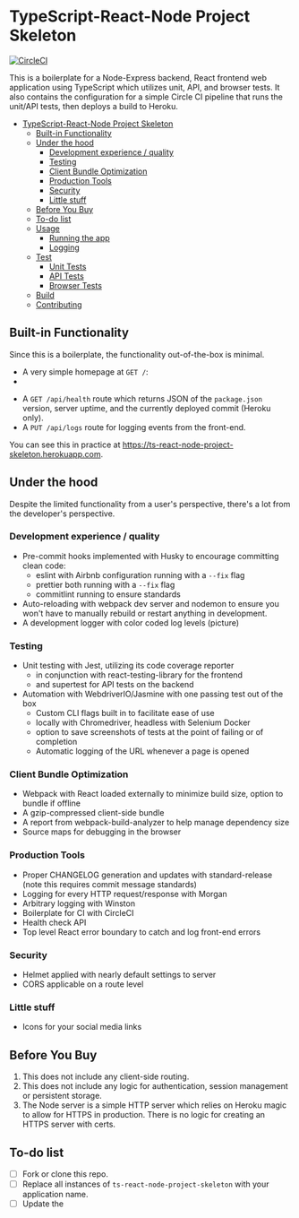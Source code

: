 # TypeScript-React-Node Project Skeleton

[![CircleCI](https://circleci.com/gh/jeffgore00/ts-react-node-project-skeleton.svg?style=shield)](https://app.circleci.com/pipelines/github/jeffgore00/ts-react-node-project-skeleton?branch=master)

This is a boilerplate for a Node-Express backend, React frontend web application using TypeScript which utilizes unit, API, and browser tests. It also contains the configuration for a simple Circle CI pipeline that runs the unit/API tests, then deploys a build to Heroku.

- [TypeScript-React-Node Project Skeleton](#typescript-react-node-project-skeleton)
  - [Built-in Functionality](#built-in-functionality)
  - [Under the hood](#under-the-hood)
    - [Development experience / quality](#development-experience--quality)
    - [Testing](#testing)
    - [Client Bundle Optimization](#client-bundle-optimization)
    - [Production Tools](#production-tools)
    - [Security](#security)
    - [Little stuff](#little-stuff)
  - [Before You Buy](#before-you-buy)
  - [To-do list](#to-do-list)
  - [Usage](#usage)
    - [Running the app](#running-the-app)
    - [Logging](#logging)
  - [Test](#test)
    - [Unit Tests](#unit-tests)
    - [API Tests](#api-tests)
    - [Browser Tests](#browser-tests)
  - [Build](#build)
  - [Contributing](#contributing)

## Built-in Functionality

Since this is a boilerplate, the functionality out-of-the-box is minimal.

- A very simple homepage at `GET /`:
-

* A `GET /api/health` route which returns JSON of the `package.json` version, server uptime, and the currently deployed commit (Heroku only).
* A `PUT /api/logs` route for logging events from the front-end.

You can see this in practice at https://ts-react-node-project-skeleton.herokuapp.com.

## Under the hood

Despite the limited functionality from a user's perspective, there's a lot from the developer's perspective.

### Development experience / quality

- Pre-commit hooks implemented with Husky to encourage committing clean code:
  - eslint with Airbnb configuration running with a `--fix` flag
  - prettier both running with a `--fix` flag
  - commitlint running to ensure standards
- Auto-reloading with webpack dev server and nodemon to ensure you won't have to manually rebuild or restart anything in development.
- A development logger with color coded log levels
  (picture)

### Testing

- Unit testing with Jest, utilizing its code coverage reporter
  - in conjunction with react-testing-library for the frontend
  - and supertest for API tests on the backend
- Automation with WebdriverIO/Jasmine with one passing test out of the box
  - Custom CLI flags built in to facilitate ease of use
  - locally with Chromedriver, headless with Selenium Docker
  - option to save screenshots of tests at the point of failing or of completion
  - Automatic logging of the URL whenever a page is opened

### Client Bundle Optimization

- Webpack with React loaded externally to minimize build size, option to bundle if offline
- A gzip-compressed client-side bundle
- A report from webpack-build-analyzer to help manage dependency size
- Source maps for debugging in the browser

### Production Tools

- Proper CHANGELOG generation and updates with standard-release (note this requires commit message standards)
- Logging for every HTTP request/response with Morgan
- Arbitrary logging with Winston
- Boilerplate for CI with CircleCI
- Health check API
- Top level React error boundary to catch and log front-end errors

### Security

- Helmet applied with nearly default settings to server
- CORS applicable on a route level

### Little stuff

- Icons for your social media links

## Before You Buy

1. This does not include any client-side routing.
2. This does not include any logic for authentication, session management or persistent storage.
3. The Node server is a simple HTTP server which relies on Heroku magic to allow for HTTPS in production. There is no logic for creating an HTTPS server with certs.

## To-do list

- [ ] Fork or clone this repo.
- [ ] Replace all instances of `ts-react-node-project-skeleton` with your application name.
- [ ] Update the <title> and <meta> tags in `public/index-template.html` with your project info.
- [ ] Delete `public/favicon.ico` or overwrite with your app's icon.
- [ ] If you intend to run browser tests in Chrome, make sure the `chromedriver` dev dependency matches your local version of Chrome.
- [ ] If you don't intend to integrate this with a Circle CI pipeline, delete the `.circleci` folder
- [ ] If you don't intend to deploy this to Heroku, delete or alter the `view-prod-logs` npm script and alter the `src/server/utils/get-server-status.ts` file to use a different method (currently a Heroku-specific environment variable) to get the SHA hash of the currently deployed git commit.
- [ ] If your app is deployed somewhere other than Heroku, update the URLs in `src/shared/config` and `wdio.conf.ts`.
- [ ] Delete this to-do list along with all the content above it.

## Usage

### Running the app

For development, use this:

```
npm run start:dev
```

This starts the application server on port 1337 and the webpack dev server on port 8080. Once webpack has compiled the client-side bundle, it will automatically open `http://localhost:8080` in the browser. All changes in the `/server` and `/client` directories are watched by Nodemon and webpack-dev-server respectively, which means those servers will restart if any of the files they watch are modified.

By default, React is fetched via CDN, rather than bundled, to minimize the size of `bundle.js`. But this default configuration does not allow for offline development. Therefore if you need to work offline, use this:

```
npm run start:dev:offline
```

This will signal the webpack bundler to include React and React DOM in the bundle.

As expected, this is the command you want in production:

```
npm start
```

### Logging

## Test

All tests end in `.test.ts`. Beyond that, the extensions vary by test type.

- Unit tests: `.test.ts`
- API tests: `.api.test.ts`
- Browser tests: `.browser.test.ts`

This repo utilizes Jest for unit and API tests. Together, they account for the code coverage statistics and can be run with:

```
npm run test-unit-and-api
```

The standard `npm test` script not only runs the above, but also an ESLint and Prettier check. This is designed to be run in a CI pipeline.

This repo does not contain the necessary configuration to run automated browser tests in CI. Therefore, if you want to run _all_ tests with one script, use:

```
npm run test:full:local
```

This will first run your browser tests using Chromedriver. Browser tests are run first because they should be the best indicator that your app actually works. If they fail, the script exits, and you will see screenshots for the failed tests in `test-result-screenshots` (see the browser-tests section LINK HERE!!!!!!!!!!!! for more). If they succeed, then it moves onto the unit and API tests.

### Unit Tests

Unit tests have the same name and location as the files they are testing, with the exception of the file extension. For example:

```
/server
|_ app.ts
|_ app.test.ts
```

### API Tests

API tests assert the expected HTTP response of the application server at a specific route, given a possible variety of request scenarios.

```
WHEN I make a PUT request to /api/logs
AND my request is in the correct shape
THEN I should receive a 200 response

WHEN I make a GET request to /api/health
THEN I should receive a 200 response
AND the response should take this shape
```

They do not test side effects, such as logging, because this test is from the point of view of the consumer of the API. They are a type of integration test, as a server route often involves several middleware working in tandem. For that reason, API tests should not mock or stub out any source code (with the exception of logging code, in order to keep the console free of noise during a test).

API tests are located in `test-api` and are named after the `/api/____` server route being tested, with the exception of `_root` which is named after the main `/` route.

### Browser Tests

Automated browser tests open a browser and simulate the actions of a user on

Automated browser tests are located in the `test-browser` directory and are run with WDIO in conjunction with Jasmine.

(conflicting types info?)

The `npm run test:browser` script simply runs the `wdio` WebdriverIO binary with a configuration file as an argument, per its standard usage. Therefore you can pass any valid WDIO flag to this script, along with a few custom flags listed below.

To run non-headless automation locally, simply run `npm run test:browser -- -c`. As long as the major version of your `chromedriver` dev dependency matches your locally installed Chrome major version, this should work.

To run headless automation on a Selenium server against a deployed environment:

1. `npm run selenium`
2. `npm run test:browser -- -e prod`

Custom flags:

`-c, --chromedriver`. Use Chromedriver to run the tests. Default is `false`, meaning it expects an automation server to be running on :4444.

`-e, --environment`. The environment you want the tests pointed at. Default is `dev`, meaning WDIO will open your `localhost` app. The other option is `prod`. The URLs for your app in `dev` and `prod` can be found in `wdio.conf.ts`.

`-s, --screenshot`. Whether to take screenshots of the viewport during testing. Default is for `failedTestsOnly`, which will save one screenshot at the point of failure of a given assertion (`it`) in the `test-results-screenshots` directory. Other options are `always` (screenshots for every `it`, at the point of failure or success), and `never`.

## Build

`build:client` generates a webpack bundle in `public/webpack.bundle.js`.

`build:server` compiles the server TypeScript code into JavaScript and dumps the compiled code into the `dist` directory.

`build` runs both `build:client` and `build:server`.

## Contributing

